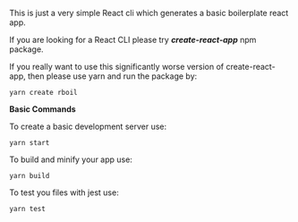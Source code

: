 This is just a very simple React cli which generates a basic boilerplate react app.

If you are looking for a React CLI please try **_create-react-app_** npm package.

If you really want to use this significantly worse version of create-react-app, then please use yarn and run the package by:

    yarn create rboil

**Basic Commands**

To create a basic development server use:

    yarn start

To build and minify your app use:

    yarn build

To test you files with jest use:

    yarn test

